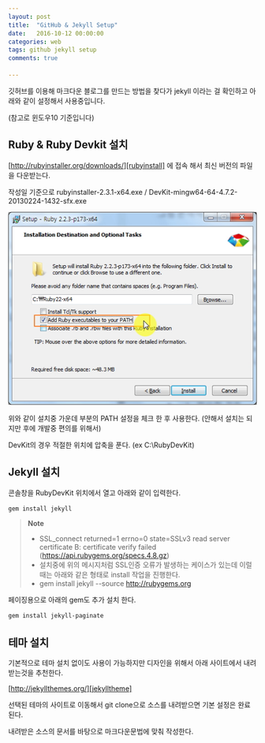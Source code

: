 ```yaml
---
layout: post
title:  "GitHub & Jekyll Setup"
date:   2016-10-12 00:00:00
categories: web
tags: github jekyll setup
comments: true

---
```


깃허브를 이용해 마크다운 블로그를 만드는 방법을 찾다가 jekyll 이라는 걸 확인하고 아래와 같이 설정해서 사용중입니다.

(참고로 윈도우10 기준입니다)

## Ruby & Ruby Devkit 설치

[http://rubyinstaller.org/downloads/][rubyinstall] 에 접속 해서 최신 버전의 파일을 다운받는다.

작성일 기준으로 rubyinstaller-2.3.1-x64.exe / DevKit-mingw64-64-4.7.2-20130224-1432-sfx.exe 


![루비설치화면](/images/20150911_jelky_install_02.jpg "이미지제목")

위와 같이 설치중 가운데 부분의 PATH 설정을 체크 한 후 사용한다. (안해서 설치는 되지만 후에 개발중 편의를 위해서)

DevKit의 경우 적절한 위치에 압축을 푼다. (ex C:\RubyDevKit)

## Jekyll 설치

콘솔창을 RubyDevKit 위치에서 열고 아래와 같이 입력한다.

``` bash 
gem install jekyll
```

> **Note**
> - SSL_connect returned=1 errno=0 state=SSLv3 read server certificate B: certificate verify failed (https://api.rubygems.org/specs.4.8.gz)
> - 설치중에 위의 메시지처럼 SSL인증 오류가 발생하는 케이스가 있는데 이럴때는 아래와 같은 형태로 install 작업을 진행한다.
> - gem install jekyll --source http://rubygems.org

페이징용으로 아래의 gem도 추가 설치 한다.
``` bash
gem install jekyll-paginate
```

## 테마 설치

기본적으로 테마 설치 없이도 사용이 가능하지만 디자인을 위해서 아래 사이트에서 내려받는것을 추천한다.

[http://jekyllthemes.org/][jekylltheme]

선택된 테마의 사이트로 이동해서 git clone으로 소스를 내려받으면 기본 설정은 완료된다.


[rubyinstall]: http://rubyinstaller.org/downloads/
[jekylltheme]: http://jekyllthemes.org/

내려받은 소스의 문서를 바탕으로 마크다운문법에 맞춰 작성한다.